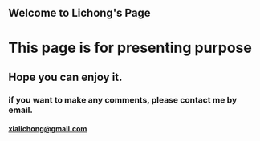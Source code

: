 ## Welcome to Lichong's Page


# This page is for presenting purpose
## Hope you can enjoy it.


### if you want to make any comments, please contact me by email.
#### xialichong@gmail.com

